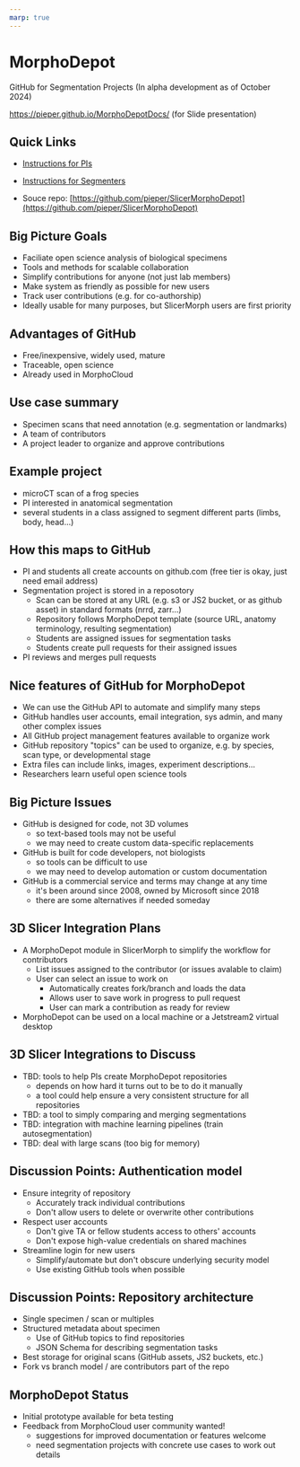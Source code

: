 ```yaml
---
marp: true
---
```


<!--
theme: gaia
class:
 - invert
headingDivider: 2 
paginate: true
-->

<!--
_class:
 - lead
 - invert
-->


# MorphoDepot

GitHub for Segmentation Projects
(In alpha development as of October 2024)

https://pieper.github.io/MorphoDepotDocs/ (for Slide presentation)

## Quick Links

* [Instructions for PIs](https://github.com/pieper/MorphoDepotDocs/blob/main/PI.md)
* [Instructions for Segmenters](https://github.com/pieper/MorphoDepotDocs/blob/main/Segmenter.md)

* Souce repo: [https://github.com/pieper/SlicerMorphoDepot](https://github.com/pieper/SlicerMorphoDepot)

## Big Picture Goals

- Faciliate open science analysis of biological specimens
- Tools and methods for scalable collaboration
- Simplify contributions for anyone (not just lab members)
- Make system as friendly as possible for new users
- Track user contributions (e.g. for co-authorship)
- Ideally usable for many purposes, but SlicerMorph users are first priority

## Advantages of GitHub

- Free/inexpensive, widely used, mature
- Traceable, open science
- Already used in MorphoCloud

## Use case summary

- Specimen scans that need annotation (e.g. segmentation or landmarks)
- A team of contributors
- A project leader to organize and approve contributions

## Example project
- microCT scan of a frog species
- PI interested in anatomical segmentation
- several students in a class assigned to segment different parts (limbs, body, head...)


## How this maps to GitHub

- PI and students all create accounts on github.com (free tier is okay, just need email address)
- Segmentation project is stored in a reposotory
  - Scan can be stored at any URL (e.g. s3 or JS2 bucket, or as github asset) in standard formats (nrrd, zarr...)
  - Repository follows MorphoDepot template (source URL, anatomy terminology, resulting segmentation)
  - Students are assigned issues for segmentation tasks
  - Students create pull requests for their assigned issues
- PI reviews and merges pull requests

## Nice features of GitHub for MorphoDepot

- We can use the GitHub API to automate and simplify many steps
- GitHub handles user accounts, email integration, sys admin, and many other complex issues
- All GitHub project management features available to organize work
- GitHub repository "topics" can be used to organize, e.g. by species, scan type, or developmental stage
- Extra files can include links, images, experiment descriptions...
- Researchers learn useful open science tools

## Big Picture Issues

- GitHub is designed for code, not 3D volumes
  - so text-based tools may not be useful
  - we may need to create custom data-specific replacements
- GitHub is built for code developers, not biologists
  - so tools can be difficult to use
  - we may need to develop automation or custom documentation
- GitHub is a commercial service and terms may change at any time
  - it's been around since 2008, owned by Microsoft since 2018
  - there are some alternatives if needed someday

## 3D Slicer Integration Plans

- A MorphoDepot module in SlicerMorph to simplify the workflow for contributors
  - List issues assigned to the contributor (or issues avalable to claim)
  - User can select an issue to work on
    - Automatically creates fork/branch and loads the data
    - Allows user to save work in progress to pull request
    - User can mark a contribution as ready for review
- MorphoDepot can be used on a local machine or a Jetstream2 virtual desktop

## 3D Slicer Integrations to Discuss
- TBD: tools to help PIs create MorphoDepot repositories
  - depends on how hard it turns out to be to do it manually
  - a tool could help ensure a very consistent structure for all repositories
- TBD: a tool to simply comparing and merging segmentations
- TBD: integration with machine learning pipelines (train autosegmentation)
- TBD: deal with large scans (too big for memory)

## Discussion Points: Authentication model

- Ensure integrity of repository
  - Accurately track individual contributions
  - Don't allow users to delete or overwrite other contributions
- Respect user accounts
  - Don't give TA or fellow students access to others' accounts
  - Don't expose high-value credentials on shared machines
- Streamline login for new users
  - Simplify/automate but don't obscure underlying security model
  - Use existing GitHub tools when possible

## Discussion Points: Repository architecture

- Single specimen / scan or multiples
- Structured metadata about specimen
  - Use of GitHub topics to find repositories
  - JSON Schema for describing segmentation tasks
- Best storage for original scans (GitHub assets, JS2 buckets, etc.)
- Fork vs branch model / are contributors part of the repo

## MorphoDepot Status

- Initial prototype available for beta testing
- Feedback from MorphoCloud user community wanted!
  - suggestions for improved documentation or features welcome
  - need segmentation projects with concrete use cases to work out details


